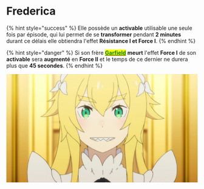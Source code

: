 # Frederica

{% hint style="success" %}
Elle possède un **activable** utilisable une seule fois par épisode, qui lui permet de se **transformer** pendant **2 minutes** durant ce délais elle obtiendra l'effet **Résistance I et Force I**.
{% endhint %}

{% hint style="danger" %}
Si son frère [<mark style="color:green;">**Garfield**</mark>](garfield.md) **meurt** l'effet **Force I** de son **activable** sera **augmenté** en **Force II** et le temps de ce dernier ne durera plus que **45 secondes**.
{% endhint %}

![](<../../../.gitbook/assets/image (20).png>)

